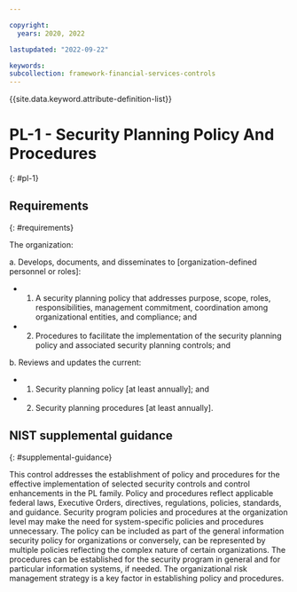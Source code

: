```yaml
---

copyright:
  years: 2020, 2022

lastupdated: "2022-09-22"

keywords: 
subcollection: framework-financial-services-controls
---
```


{{site.data.keyword.attribute-definition-list}}

# PL-1 - Security Planning Policy And Procedures
{: #pl-1}

## Requirements
{: #requirements}

The organization:

a. Develops, documents, and disseminates to [organization-defined personnel or roles]:

- 1. A security planning policy that addresses purpose, scope, roles, responsibilities, management commitment, coordination among organizational entities, and compliance; and
- 2. Procedures to facilitate the implementation of the security planning policy and associated security planning controls; and

b. Reviews and updates the current:

- 1. Security planning policy [at least annually]; and
- 2. Security planning procedures [at least annually].

## NIST supplemental guidance
{: #supplemental-guidance}

This control addresses the establishment of policy and procedures for the effective implementation of selected security controls and control enhancements in the PL family. Policy and procedures reflect applicable federal laws, Executive Orders, directives, regulations, policies, standards, and guidance. Security program policies and procedures at the organization level may make the need for system-specific policies and procedures unnecessary. The policy can be included as part of the general information security policy for organizations or conversely, can be represented by multiple policies reflecting the complex nature of certain organizations. The procedures can be established for the security program in general and for particular information systems, if needed. The organizational risk management strategy is a key factor in establishing policy and procedures.

